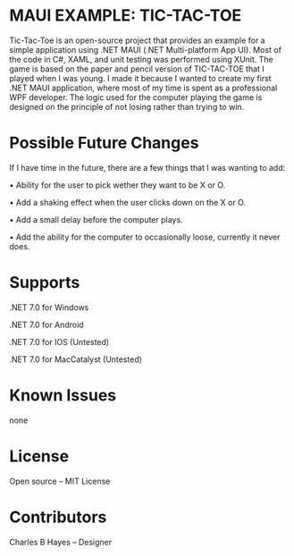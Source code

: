 # MAUI EXAMPLE: TIC-TAC-TOE

Tic-Tac-Toe is an open-source project that provides an example for a simple application using .NET MAUI (.NET Multi-platform App UI).    Most of the code in C#, XAML, and unit testing was performed using  XUnit.   The game is based on the paper and pencil version of TIC-TAC-TOE that I played when I was young.   I made it because I wanted to create my first .NET MAUI application, where most of my time is spent as a professional WPF developer.  The logic used for the computer playing the game is designed on the principle of not losing rather than trying to win.          

# Possible Future Changes

If I have time in the future, there are a few things that I was wanting to add:

  •	Ability for the user to pick wether they want to be X or O.

  •	Add a shaking effect when the user clicks down on the X or O.

  •	Add a small delay before the computer plays.

  •	Add the ability for the computer to occasionally loose, currently it never does.

# Supports

.NET 7.0 for Windows

.NET 7.0 for Android

.NET 7.0 for IOS (Untested)

.NET 7.0 for  MacCatalyst (Untested)

# Known Issues

none

# License

Open source – MIT License

# Contributors

Charles B Hayes – Designer
